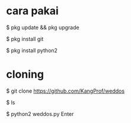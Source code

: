 # cara pakai

$ pkg update && pkg upgrade

$ pkg install git

$ pkg install python2

# cloning

$ git clone https://github.com/KangProf/weddos

$ ls

$ python2 weddos.py
Enter
